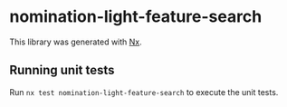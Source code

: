 # nomination-light-feature-search

This library was generated with [Nx](https://nx.dev).

## Running unit tests

Run `nx test nomination-light-feature-search` to execute the unit tests.
